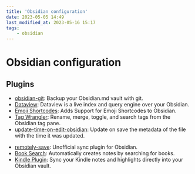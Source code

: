```yaml
---
title: 'Obsidian configuration'
date: 2023-05-05 14:49
last_modified_at: 2023-05-16 15:17
tags:
    - obsidian
---
```


# Obsidian configuration

## Plugins

-   [obsidian-git](https://github.com/denolehov/obsidian-git): Backup your Obsidian.md vault with git.
-   [Dataview](https://blacksmithgu.github.io/obsidian-dataview/): Dataview is a live index and query engine over your Obsidian.
-   [Emoji Shortcodes](https://github.com/phibr0/obsidian-emoji-shortcodes): Adds Support for Emoji Shortcodes to Obsidian.
-   [Tag Wrangler](https://github.com/pjeby/tag-wrangler): Rename, merge, toggle, and search tags from the Obsidian tag pane.
-   [update-time-on-edit-obsidian](https://github.com/beaussan/update-time-on-edit-obsidian): Update on save the metadata of the file with the time it was updated.
*   [remotely-save](https://github.com/remotely-save/remotely-save): Unofficial sync plugin for Obsidian.
*   [Book Search](https://github.com/anpigon/obsidian-book-search-plugin): Automatically creates notes by searching for books.
* [Kindle Plugin](https://github.com/hadynz/obsidian-kindle-plugin): Sync your Kindle notes and highlights directly into your Obsidian vault.
